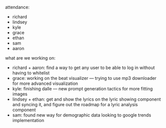 attendance:
 - richard
 - lindsey
 - kyle
 - grace
 - ethan
 - sam
 - aaron

what are we working on:
 - richard + aaron: find a way to get any user to be able to log in without having to whitelist
 - grace: working on the beat visualizer — trying to use mp3 downloader for more advanced visualization
 - kyle: finishing dalle — new prompt generation tactics for more fitting images
 - lindsey + ethan: get and show the lyrics on the lyric showing component and syncing it, and figure out the roadmap for a lyric analysis component
 - sam: found new way for demographic data looking to google trends implementation
